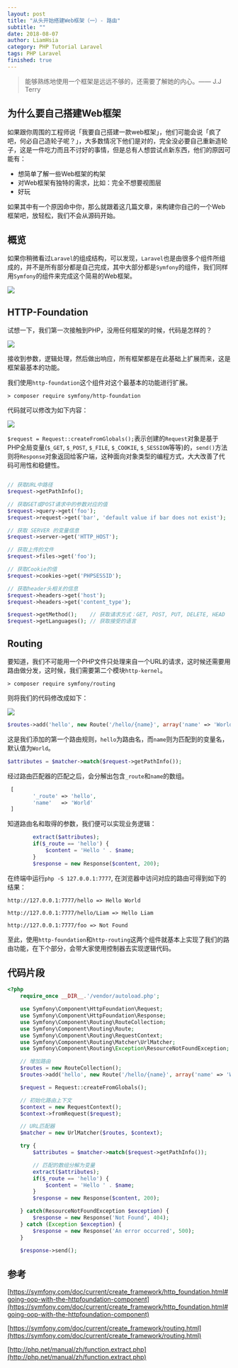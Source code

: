 ```yaml
---
layout: post
title: "从头开始搭建Web框架（一）- 路由"
subtitle: ""
date: 2018-08-07
author: LiamHsia
category: PHP Tutorial Laravel
tags: PHP Laravel
finished: true
---
```



> 能够熟练地使用一个框架是远远不够的，还需要了解她的内心。—— J.J Terry

## 为什么要自己搭建Web框架

如果跟你周围的工程师说「我要自己搭建一款web框架」，他们可能会说「疯了吧，何必自己造轮子呢？」，大多数情况下他们是对的，完全没必要自己重新造轮子，这是一件吃力而且不讨好的事情，但是总有人想尝试点新东西，他们的原因可能有：

- 想简单了解一些Web框架的构架
- 对Web框架有独特的需求，比如：完全不想要视图层
- 好玩

如果其中有一个原因命中你，那么就跟着这几篇文章，来构建你自己的一个Web框架吧，放轻松，我们不会从源码开始。

## 概览

如果你稍微看过`Laravel`的组成结构，可以发现，`Laravel`也是由很多个组件所组成的，并不是所有部分都是自己完成，其中大部分都是`Symfony`的组件，我们同样用`Symfony`的组件来完成这个简易的Web框架。

![](http://ooyc2y4k2.bkt.clouddn.com/2018-08-15-Jietu20180815-111753%402x.jpg)


## HTTP-Foundation

试想一下，我们第一次接触到PHP，没用任何框架的时候，代码是怎样的？

![](http://ooyc2y4k2.bkt.clouddn.com/2018-08-15-Jietu20180815-114300%402x.jpg)

接收到参数，逻辑处理，然后做出响应，所有框架都是在此基础上扩展而来，这是框架最基本的功能。

我们使用`http-foundation`这个组件对这个最基本的功能进行扩展。

```
> composer require symfony/http-foundation
```

代码就可以修改为如下内容：

![](http://ooyc2y4k2.bkt.clouddn.com/2018-08-15-Jietu20180815-124401%402x.jpg)

`$request = Request::createFromGlobals();`表示创建的`Request`对象是基于PHP全局变量(`$_GET`, `$_POST`, `$_FILE`, `$_COOKIE`, `$_SESSION`等等)的，`send()`方法则将`Response`对象返回给客户端，这种面向对象类型的编程方式，大大改善了代码可用性和稳健性。

```php

// 获取URL中路径
$request->getPathInfo();

// 获取GET或POST请求中的参数对应的值
$request->query->get('foo');
$request->request->get('bar', 'default value if bar does not exist');

// 获取 SERVER 的变量信息
$request->server->get('HTTP_HOST');

// 获取上传的文件
$request->files->get('foo');

// 获取Cookie的值
$request->cookies->get('PHPSESSID');

// 获取header头相关的信息
$request->headers->get('host');
$request->headers->get('content_type');

$request->getMethod();    // 获取请求方式：GET, POST, PUT, DELETE, HEAD
$request->getLanguages(); // 获取接受的语言

```


## Routing

要知道，我们不可能用一个PHP文件只处理来自一个URL的请求，这时候还需要用路由做分发，这时候，我们需要第二个模块`http-kernel`。

```
> composer require symfony/routing
```

则将我们的代码修改成如下：

![](http://ooyc2y4k2.bkt.clouddn.com/2018-08-16-Jietu20180816-111657.png)

```php
$routes->add('hello', new Route('/hello/{name}', array('name' => 'World')));
```

这是我们添加的第一个路由规则，`hello`为路由名，而`name`则为匹配到的变量名，默认值为`World`。

```php
$attributes = $matcher->match($request->getPathInfo());
```

经过路由匹配器的匹配之后，会分解出包含`_route`和`name`的数组。

```php
 [
        '_route' => 'hello',
        'name'   => 'World'
 ]
```

知道路由名和取得的参数，我们便可以实现业务逻辑：

```php
        extract($attributes);
        if($_route == 'hello') {
            $content = 'Hello ' . $name;
        }
        $response = new Response($content, 200);
```


在终端中运行`php -S 127.0.0.1:7777`,  在浏览器中访问对应的路由可得到如下的结果：

```
http://127.0.0.1:7777/hello => Hello World

http://127.0.0.1:7777/hello/Liam => Hello Liam

http://127.0.0.1:7777/foo => Not Found

```

至此，使用`http-foundation`和`http-routing`这两个组件就基本上实现了我们的路由功能，在下个部分，会带大家使用控制器去实现逻辑代码。

## 代码片段

```php
<?php
    require_once __DIR__.'/vendor/autoload.php';

    use Symfony\Component\HttpFoundation\Request;
    use Symfony\Component\HttpFoundation\Response;
    use Symfony\Component\Routing\RouteCollection;
    use Symfony\Component\Routing\Route;
    use Symfony\Component\Routing\RequestContext;
    use Symfony\Component\Routing\Matcher\UrlMatcher;
    use Symfony\Component\Routing\Exception\ResourceNotFoundException;

    // 增加路由
    $routes = new RouteCollection();
    $routes->add('hello', new Route('/hello/{name}', array('name' => 'World')));

    $request = Request::createFromGlobals();

    // 初始化路由上下文
    $context = new RequestContext();
    $context->fromRequest($request);

    // URL匹配器
    $matcher = new UrlMatcher($routes, $context);

    try {
        $attributes = $matcher->match($request->getPathInfo());

        // 匹配的数组分解为变量
        extract($attributes);
        if($_route == 'hello') {
            $content = 'Hello ' . $name;
        }
        $response = new Response($content, 200);

    } catch(ResourceNotFoundException $exception) {
        $response = new Response('Not Found', 404);
    } catch (Exception $exception) {
        $response = new Response('An error occurred', 500);
    }

    $response->send();
```

## 参考
[https://symfony.com/doc/current/create_framework/http_foundation.html#going-oop-with-the-httpfoundation-component](https://symfony.com/doc/current/create_framework/http_foundation.html#going-oop-with-the-httpfoundation-component)

[https://symfony.com/doc/current/create_framework/routing.html](https://symfony.com/doc/current/create_framework/routing.html)

[http://php.net/manual/zh/function.extract.php](http://php.net/manual/zh/function.extract.php)
